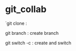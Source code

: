 # git_collab
`git clone <URL> :
 
 git branch <NAME> : create branch <NAME>

git switch -c <NAME> : create and switch
